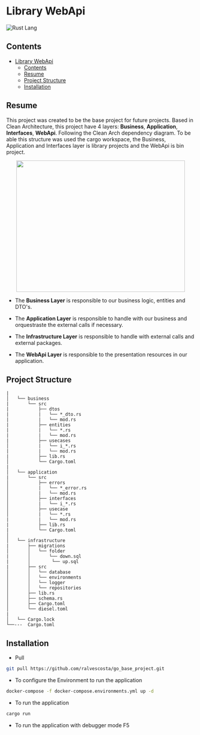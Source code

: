 # Library WebApi

![Rust Lang](https://img.shields.io/badge/-Rust%20Lang-ef4a00?style=flat-square&logo=rust)

## Contents
- [Library WebApi](#library-api)
  - [Contents](#contents)
  - [Resume](#resume)
  - [Project Structure](#project-structure)
  - [Installation](#installation)

## Resume

This project was created to be the base project for future projects. Based in Clean Architecture, this project have 4 layers: **Business**, **Application**, **Interfaces**, **WebApi**. Following the Clean Arch dependency diagram. To be able this structure was used the cargo workspace, the Business, Application and Interfaces layer is library projects and the WebApi 
is bin project.

<div align=center>
<image src="./docs/CleanArchitecture.jpg" width=450, height=350>
</div>

- The **Business Layer**  is responsible to our business logic, entities and DTO's.

- The **Application Layer** is responsible to handle with our business and orquestraste the external calls if necessary.

- The **Infrastructure Layer** is responsible to handle with external calls and external packages.

- The **WebApi Layer** is responsible to the presentation resources in our application.

## Project Structure
```
|
│   └── business
|       └── src
|           ├── dtos
|           |   └── *_dto.rs
|           |   └── mod.rs
|           ├── entities
|           |   └── *.rs
|           |   └── mod.rs
|           ├── usecases
│           |   └── i_*.rs
|           |   └── mod.rs
|           ├── lib.rs
│           └── Cargo.toml
|       
│   └── application
|       └── src        
│           ├── errors
│           |   └── *_error.rs
│           |   └── mod.rs
│           ├── interfaces
│           |   └── i_*.rs
│           ├── usecase
│           |   └── *.rs
|           |   └── mod.rs
|           ├── lib.rs
|           └── Cargo.toml
│        
│   └── infrastructure
|       ├── migrations
│       │   └── folder
|       │       └── down.sql
|       │        └── up.sql
|       ├── src
│       │   └── database
│       │   └── environments
│       │   └── logger
│       │   └── repositories
│       ├── lib.rs
│       ├── schema.rs
│       ├── Cargo.toml
│       └── diesel.toml
|
│   └── Cargo.lock
└──---  Cargo.toml
```

## Installation

- Pull

```bash
git pull https://github.com/ralvescosta/go_base_project.git
```

- To configure the Environment to run the application

```bash
docker-compose -f docker-compose.environments.yml up -d
```

- To run the application

```bash
cargo run
```

- To run the application with debugger mode F5